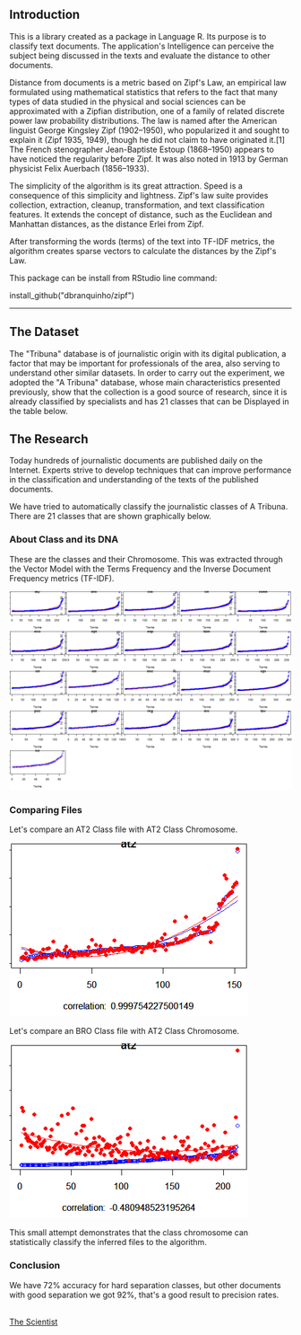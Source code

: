 Introduction
------------

This is a library created as a package in Language R. Its purpose is to
classify text documents. The application's Intelligence can perceive the
subject being discussed in the texts and evaluate the distance to other
documents.

Distance from documents is a metric based on Zipf's Law, an empirical
law formulated using mathematical statistics that refers to the fact
that many types of data studied in the physical and social sciences can
be approximated with a Zipfian distribution, one of a family of related
discrete power law probability distributions. The law is named after the
American linguist George Kingsley Zipf (1902–1950), who popularized it
and sought to explain it (Zipf 1935, 1949), though he did not claim to
have originated it.\[1\] The French stenographer Jean-Baptiste Estoup
(1868–1950) appears to have noticed the regularity before Zipf. It was
also noted in 1913 by German physicist Felix Auerbach (1856–1933).

The simplicity of the algorithm is its great attraction. Speed is a
consequence of this simplicity and lightness. Zipf's law suite provides
collection, extraction, cleanup, transformation, and text classification
features. It extends the concept of distance, such as the Euclidean and
Manhattan distances, as the distance Erlei from Zipf.

After transforming the words (terms) of the text into TF-IDF metrics,
the algorithm creates sparse vectors to calculate the distances by the
Zipf's Law.

This package can be install from RStudio line command:

install\_github("dbranquinho/zipf")

------------------------------------------------------------------------

The Dataset
-----------

The "Tribuna" database is of journalistic origin with its digital
publication, a factor that may be important for professionals of the
area, also serving to understand other similar datasets. In order to
carry out the experiment, we adopted the "A Tribuna" database, whose
main characteristics presented previously, show that the collection is a
good source of research, since it is already classified by specialists
and has 21 classes that can be Displayed in the table below.

The Research
------------

Today hundreds of journalistic documents are published daily on the
Internet. Experts strive to develop techniques that can improve
performance in the classification and understanding of the texts of the
published documents.

We have tried to automatically classify the journalistic classes of A
Tribuna. There are 21 classes that are shown graphically below.

### About Class and its DNA

These are the classes and their Chromosome. This was extracted through
the Vector Model with the Terms Frequency and the Inverse Document
Frequency metrics (TF-IDF).

![All Classes](images/PlotClassAll.png)

### Comparing Files

Let's compare an AT2 Class file with AT2 Class Chromosome.

![AT2 x 004062006at2.txt](images/classat2Fileat2.png)

Let's compare an BRO Class file with AT2 Class Chromosome.

![AT2 x 1102022003bro.txt](images/bro.png)

This small attempt demonstrates that the class chromosome can
statistically classify the inferred files to the algorithm.

### Conclusion

We have 72% accuracy for hard separation classes, but other documents
with good separation we got 92%, that's a good result to precision
rates.

<BR> [The Scientist](http://www.thescientist.com.br) <BR><BR>
